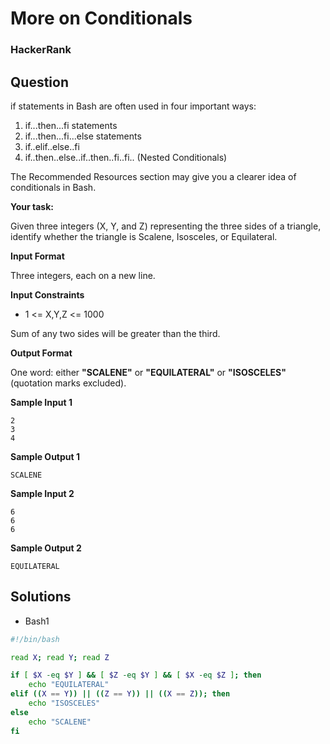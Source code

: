 # More on Conditionals

### HackerRank

## Question

if statements in Bash are often used in four important ways:

1. if...then...fi statements
2. if...then...fi...else statements  
3. if..elif..else..fi  
4. if..then..else..if..then..fi..fi.. (Nested Conditionals)

The Recommended Resources section may give you a clearer idea of conditionals in Bash.

**Your task:** 

Given three integers (X, Y, and Z) representing the three sides of a triangle, identify whether the triangle is Scalene, Isosceles, or Equilateral.

**Input Format** 

Three integers, each on a new line.

**Input Constraints** 

* 1 <= X,Y,Z <= 1000

Sum of any two sides will be greater than the third.

**Output Format** 

One word: either **"SCALENE"** or **"EQUILATERAL"** or **"ISOSCELES"** (quotation marks excluded).

**Sample Input 1**
```
2
3
4
```

**Sample Output 1**
```
SCALENE
```

**Sample Input 2**
```
6
6
6 
```

**Sample Output 2**
```
EQUILATERAL  
```

## Solutions

* Bash1
```bash
#!/bin/bash

read X; read Y; read Z

if [ $X -eq $Y ] && [ $Z -eq $Y ] && [ $X -eq $Z ]; then
    echo "EQUILATERAL"
elif ((X == Y)) || ((Z == Y)) || ((X == Z)); then
    echo "ISOSCELES"
else 
    echo "SCALENE"
fi
```